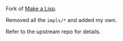 Fork of [Make a Lisp](https://github.com/kanaka/mal).

Removed all the `impls/*` and added my own.

Refer to the upstream repo for details.
